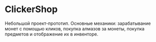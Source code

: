 # ClickerShop
Небольшой проект-прототип. Основные механики: зарабатывание монет с помощью кликов, покупка алмазов за монеты, покупка предметов и отображение их в инвенторе.
